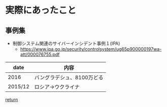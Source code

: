 # 実際にあったこと

## 事例集
* 制御システム関連のサイバーインシデント事例１(IPA)
  * https://www.ipa.go.jp/security/controlsystem/ug65p900000197wa-att/000076755.pdf

|date|内容|
|---|---|
|2016|バングラデシュ、8100万どる|
|2015/12|ロシア→ウクライナ|

[return](../README.md)
